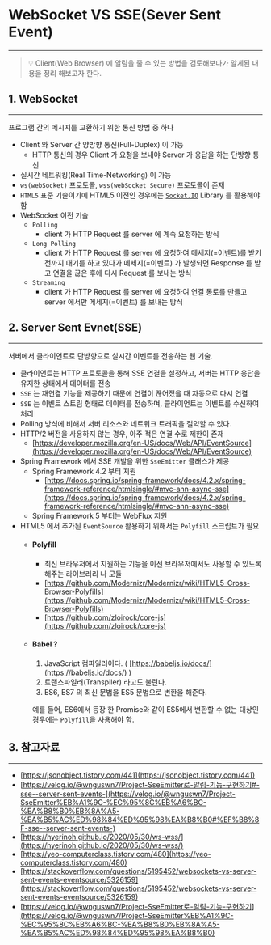 # WebSocket VS SSE(Sever Sent Event)

---

> 💡 Client(Web Browser) 에 알림을 줄 수 있는 방법을 검토해보다가 알게된 내용을 정리
> 해보고자 한다.

## 1. WebSocket

---

프로그램 간의 메시지를 교환하기 위한 통신 방법 중 하나

- Client 와 Server 간 양방향 통신(Full-Duplex) 이 가능
    - HTTP 통신의 경우 Client 가 요청을 보내야 Server 가 응답을 하는 단방향 통신
- 실시간 네트워킹(Real Time-Networking) 이 가능
- `ws(webSocket)` 프로토콜, `wss(webSocket Secure)` 프로토콜이 존재
- `HTML5`  표준 기술이기에 HTML5 이전인 경우에는 [`Socket.IO`](http://Socket.IO) Library 를 활용해야 함
- WebSocket 이전 기술
    - `Polling`
        - client 가 HTTP Request 를 server 에 계속 요청하는 방식
    - `Long Polling`
        - client 가 HTTP Request 를 server 에 요청하여 메세지(=이벤트)를 받기 전까지
        대기를 하고 있다가 메세지(=이벤트) 가 발생되면 Response 를 받고 연결을
        끊은 후에 다시 Request 를 보내는 방식
    - `Streaming`
        - client 가 HTTP Request 를 server 에 요청하여 연결 통로를 만들고 server 에서만
        메세지(=이벤트) 를 보내는 방식

## 2. Server Sent Evnet(SSE)

---

서버에서 클라이언트로 단방향으로 실시간 이벤트를 전송하는 웹 기술. 

- 클라이언트는 HTTP 프로토콜을 통해 SSE 연결을 설정하고, 서버는 HTTP 응답을 유지한 상태에서 데이터를 전송
- `SSE` 는 재연결 기능을 제공하기 때문에 연결이 끊어졌을 때 자동으로 다시 연결
- `SSE` 는 이벤트 스트림 형태로 데이터를 전송하며, 클라이언트는 이벤트를 수신하여 처리
- Polling 방식에 비해서 서버 리소스와 네트워크 트래픽을 절약할 수 있다.
- HTTP/2 버전을 사용하지 않는 경우, 아주 적은 연결 수로 제한이 존재
    - [https://developer.mozilla.org/en-US/docs/Web/API/EventSource](https://developer.mozilla.org/en-US/docs/Web/API/EventSource)
- Spring Framework 에서 SSE 개발을 위한 `SseEmitter` 클래스가 제공
    - Spring Framework 4.2 부터 지원
        - [https://docs.spring.io/spring-framework/docs/4.2.x/spring-framework-reference/htmlsingle/#mvc-ann-async-sse](https://docs.spring.io/spring-framework/docs/4.2.x/spring-framework-reference/htmlsingle/#mvc-ann-async-sse)
    - Spring Framework 5 부터는 WebFlux 지원
- HTML5 에서 추가된 `EventSource` 활용하기 위해서는 `Polyfill` 스크립트가 필요
    - #### Polyfill
        - 최신 브라우저에서 지원하는 기능을 이전 브라우저에서도 사용할 수 있도록 해주는
        라이브러리 나 모듈
        - [https://github.com/Modernizr/Modernizr/wiki/HTML5-Cross-Browser-Polyfills](https://github.com/Modernizr/Modernizr/wiki/HTML5-Cross-Browser-Polyfills)
        - [https://github.com/zloirock/core-js](https://github.com/zloirock/core-js)
        
    - #### Babel ?
        1. JavaScript 컴파일러이다. ( [https://babeljs.io/docs/](https://babeljs.io/docs/) )
        2. 트랜스파일러(Transpiler) 라고도 불린다.
        3. ES6, ES7 의 최신 문법을 ES5 문법으로 변환을 해준다.
        
        예를 들어, ES6에서 등장 한 Promise와 같이 ES5에서 변환할 수 없는 대상인 경우에는 `Polyfill`을 사용해야 함.
        

## 3. 참고자료

---

- [https://jsonobject.tistory.com/441](https://jsonobject.tistory.com/441)
- [https://velog.io/@wnguswn7/Project-SseEmitter로-알림-기능-구현하기#️-sse--server-sent-events-](https://velog.io/@wnguswn7/Project-SseEmitter%EB%A1%9C-%EC%95%8C%EB%A6%BC-%EA%B8%B0%EB%8A%A5-%EA%B5%AC%ED%98%84%ED%95%98%EA%B8%B0#%EF%B8%8F-sse--server-sent-events-)
- [https://hyerinoh.github.io/2020/05/30/ws-wss/](https://hyerinoh.github.io/2020/05/30/ws-wss/)
- [https://yeo-computerclass.tistory.com/480](https://yeo-computerclass.tistory.com/480)
- [https://stackoverflow.com/questions/5195452/websockets-vs-server-sent-events-eventsource/5326159](https://stackoverflow.com/questions/5195452/websockets-vs-server-sent-events-eventsource/5326159)
- [https://velog.io/@wnguswn7/Project-SseEmitter로-알림-기능-구현하기](https://velog.io/@wnguswn7/Project-SseEmitter%EB%A1%9C-%EC%95%8C%EB%A6%BC-%EA%B8%B0%EB%8A%A5-%EA%B5%AC%ED%98%84%ED%95%98%EA%B8%B0)